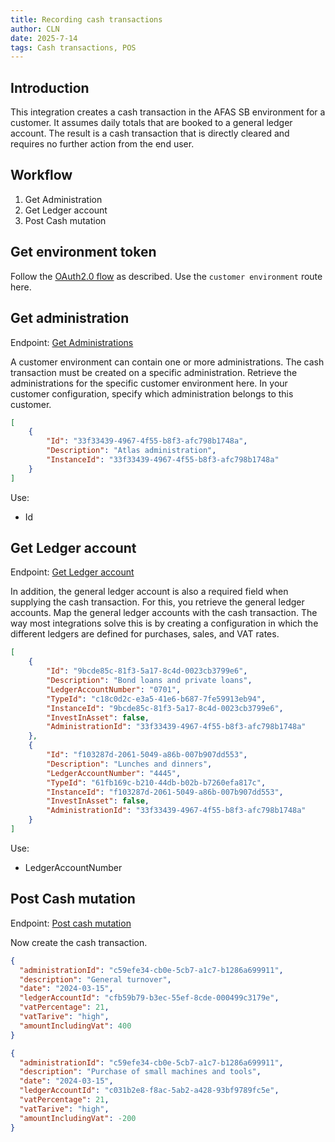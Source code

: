 ```yaml
---
title: Recording cash transactions
author: CLN
date: 2025-7-14
tags: Cash transactions, POS
---
```


## Introduction

This integration creates a cash transaction in the AFAS SB environment for a customer. It assumes daily totals that are booked to a general ledger account. The result is a cash transaction that is directly cleared and requires no further action from the end user.

## Workflow

1. Get Administration
2. Get Ledger account
3. Post Cash mutation

## Get environment token

Follow the [OAuth2.0 flow](https://docs.afas.help/sb/en/Authentication) as described. Use the `customer environment` route here.

## Get administration

Endpoint: [Get Administrations](https://docs.afas.help/apidoc/sb/en/latest#get-/api/administration)

A customer environment can contain one or more administrations. The cash transaction must be created on a specific administration. Retrieve the administrations for the specific customer environment here. In your customer configuration, specify which administration belongs to this customer.

```json Result
[
    {
        "Id": "33f33439-4967-4f55-b8f3-afc798b1748a",
        "Description": "Atlas administration",
        "InstanceId": "33f33439-4967-4f55-b8f3-afc798b1748a"
    }
]
```

Use:

- Id

## Get Ledger account

Endpoint: [Get Ledger account](https://docs.afas.help/apidoc/sb/en/latest#get-/api/ledgeraccounts)

In addition, the general ledger account is also a required field when supplying the cash transaction. For this, you retrieve the general ledger accounts. Map the general ledger accounts with the cash transaction. The way most integrations solve this is by creating a configuration in which the different ledgers are defined for purchases, sales, and VAT rates.

```json Result
[
    {
        "Id": "9bcde85c-81f3-5a17-8c4d-0023cb3799e6",
        "Description": "Bond loans and private loans",
        "LedgerAccountNumber": "0701",
        "TypeId": "c18c0d2c-e3a5-41e6-b687-7fe59913eb94",
        "InstanceId": "9bcde85c-81f3-5a17-8c4d-0023cb3799e6",
        "InvestInAsset": false,
        "AdministrationId": "33f33439-4967-4f55-b8f3-afc798b1748a"
    },
    {
        "Id": "f103287d-2061-5049-a86b-007b907dd553", 
        "Description": "Lunches and dinners",
        "LedgerAccountNumber": "4445",
        "TypeId": "61fb169c-b210-44db-b02b-b7260efa817c",
        "InstanceId": "f103287d-2061-5049-a86b-007b907dd553",
        "InvestInAsset": false,
        "AdministrationId": "33f33439-4967-4f55-b8f3-afc798b1748a"
    }
]
```

Use:

- LedgerAccountNumber

## Post Cash mutation

Endpoint: [Post cash mutation](https://docs.afas.help/apidoc/sb/en/latest#post-/api/cashmutation)

Now create the cash transaction.

```json Example sales / revenue
{
  "administrationId": "c59efe34-cb0e-5cb7-a1c7-b1286a699911",
  "description": "General turnover",
  "date": "2024-03-15",
  "ledgerAccountId": "cfb59b79-b3ec-55ef-8cde-000499c3179e",
  "vatPercentage": 21,
  "vatTarive": "high",
  "amountIncludingVat": 400
}
```

```json Example purchase / expense
{
  "administrationId": "c59efe34-cb0e-5cb7-a1c7-b1286a699911",
  "description": "Purchase of small machines and tools",
  "date": "2024-03-15", 
  "ledgerAccountId": "c031b2e8-f8ac-5ab2-a428-93bf9789fc5e",
  "vatPercentage": 21,
  "vatTarive": "high",
  "amountIncludingVat": -200
}
```